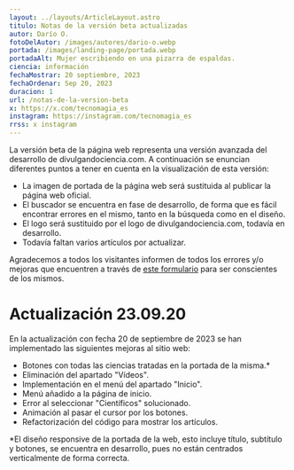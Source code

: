 ```yaml
---
layout: ../layouts/ArticleLayout.astro
titulo: Notas de la versión beta actualizadas
autor: Darío O.
fotoDelAutor: /images/autores/dario-o.webp
portada: /images/landing-page/portada.webp
portadaAlt: Mujer escribiendo en una pizarra de espaldas.
ciencia: información
fechaMostrar: 20 septiembre, 2023
fechaOrdenar: Sep 20, 2023
duracion: 1
url: /notas-de-la-version-beta
x: https://x.com/tecnomagia_es
instagram: https://instagram.com/tecnomagia_es
rrss: x instagram
---
```


La versión beta de la página web representa una versión avanzada del desarrollo de divulgandociencia.com. A continuación se enuncian diferentes puntos a tener en cuenta en la visualización de esta versión:

- La imagen de portada de la página web será sustituida al publicar la página web oficial.
- El buscador se encuentra en fase de desarrollo, de forma que es fácil encontrar errores en el mismo, tanto en la búsqueda como en el diseño.
- El logo será sustituido por el logo de divulgandociencia.com, todavía en desarrollo.
- Todavía faltan varios artículos por actualizar.

Agradecemos a todos los visitantes informen de todos los errores y/o mejoras que encuentren a través de [este formulario](https://forms.gle/m3qJgrLvXxGyxEr6A) para ser conscientes de los mismos.

# Actualización 23.09.20

En la actualización con fecha 20 de septiembre de 2023 se han implementado las siguientes mejoras al sitio web:
- Botones con todas las ciencias tratadas en la portada de la misma.*
- Eliminación del apartado "Vídeos".
- Implementación en el menú del apartado "Inicio".
- Menú añadido a la página de inicio.
- Error al seleccionar "Científicos" solucionado.
- Animación al pasar el cursor por los botones.
- Refactorización del código para mostrar los artículos.

*El diseño responsive de la portada de la web, esto incluye título, subtítulo y botones, se encuentra en desarrollo, pues no están centrados verticalmente de forma correcta.